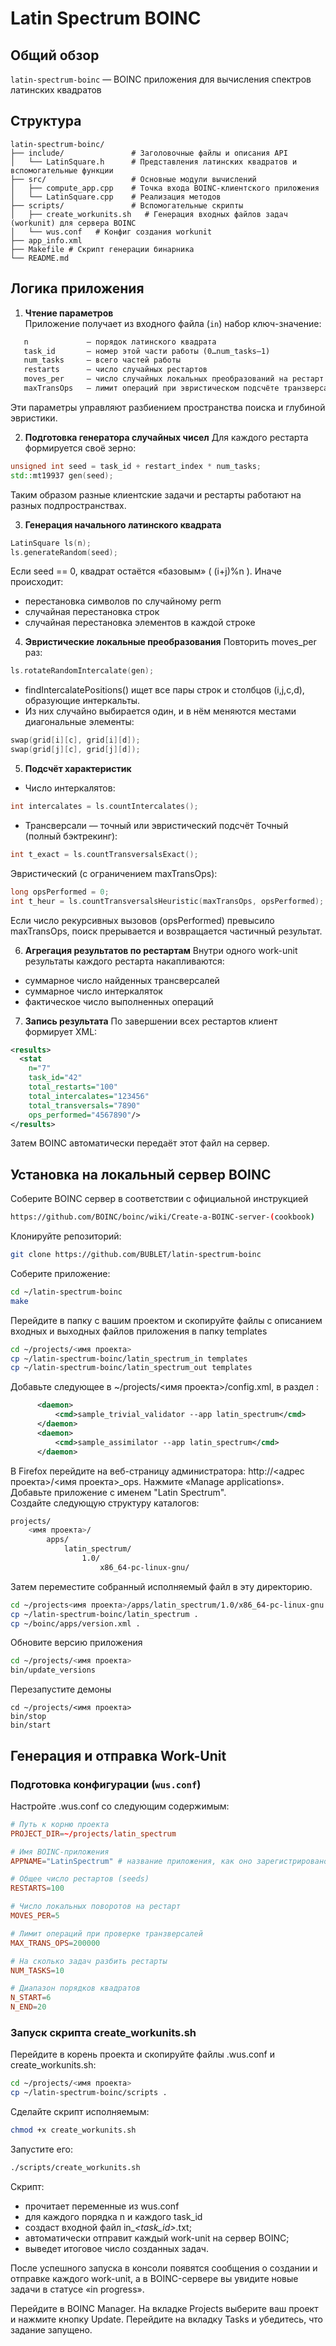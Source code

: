 # Latin Spectrum BOINC

## Общий обзор

`latin-spectrum-boinc` — BOINC приложения для вычисления спектров латинских квадратов

## Структура

```
latin-spectrum-boinc/
├── include/               # Заголовочные файлы и описания API
│   └── LatinSquare.h      # Представления латинских квадратов и вспомогательные функции
├── src/                   # Основные модули вычислений
│   ├── compute_app.cpp    # Точка входа BOINC-клиентского приложения
│   └── LatinSquare.cpp    # Реализация методов 
├── scripts/               # Вспомогательные скрипты
│   ├── create_workunits.sh   # Генерация входных файлов задач (workunit) для сервера BOINC
│   └── wus.conf   # Конфиг создания workunit
├── app_info.xml
├── Makefile # Скрипт генерации бинарника
└── README.md
```
## Логика приложения
1. **Чтение параметров**  
Приложение получает из входного файла (`in`) набор ключ-значение:
```xml
   n             — порядок латинского квадрата
   task_id       — номер этой части работы (0…num_tasks–1)
   num_tasks     — всего частей работы
   restarts      — число случайных рестартов
   moves_per     — число случайных локальных преобразований на рестарт
   maxTransOps   — лимит операций при эвристическом подсчёте транзверсалей
```
Эти параметры управляют разбиением пространства поиска и глубиной эвристики.

2. **Подготовка генератора случайных чисел**
Для каждого рестарта формируется своё зерно:

```cpp
unsigned int seed = task_id + restart_index * num_tasks;
std::mt19937 gen(seed);
```
Таким образом разные клиентские задачи и рестарты работают на разных подпространствах.

3. **Генерация начального латинского квадрата**
```cpp
LatinSquare ls(n);
ls.generateRandom(seed);
```
Если seed == 0, квадрат остаётся «базовым» ( (i+j)%n ).
Иначе происходит:
+ перестановка символов по случайному perm
+ случайная перестановка строк
+ случайная перестановка элементов в каждой строке

4. **Эвристические локальные преобразования**
Повторить moves_per раз:
```cpp
ls.rotateRandomIntercalate(gen);
```
+ findIntercalatePositions() ищет все пары строк и столбцов (i,j,c,d), образующие интеркальты.
+ Из них случайно выбирается один, и в нём меняются местами диагональные элементы:
```cpp
swap(grid[i][c], grid[i][d]);
swap(grid[j][c], grid[j][d]);
```
5. **Подсчёт характеристик**
+ Число интеркалятов:
```cpp
int intercalates = ls.countIntercalates();
```
+ Трансверсали — точный или эвристический подсчёт
Точный (полный бэктрекинг):
```cpp
int t_exact = ls.countTransversalsExact();
```
Эвристический (с ограничением maxTransOps):
```cpp
long opsPerformed = 0;
int t_heur = ls.countTransversalsHeuristic(maxTransOps, opsPerformed);
```
Если число рекурсивных вызовов (opsPerformed) превысило maxTransOps, поиск прерывается и возвращается частичный результат.

6. **Агрегация результатов по рестартам**
Внутри одного work-unit результаты каждого рестарта накапливаются:
+ суммарное число найденных трансверсалей
+ суммарное число интеркаляток
+ фактическое число выполненных операций

7. **Запись результата**
По завершении всех рестартов клиент формирует XML:
```xml
<results>
  <stat
    n="7"
    task_id="42"
    total_restarts="100"
    total_intercalates="123456"
    total_transversals="7890"
    ops_performed="4567890"/>
</results>
```
Затем BOINC автоматически передаёт этот файл на сервер. 

## Установка на локальный сервер BOINC
Соберите BOINC сервер в соответствии с официальной инструкцией
```bash
https://github.com/BOINC/boinc/wiki/Create-a-BOINC-server-(cookbook)
```
Клонируйте репозиторий:
```bash
git clone https://github.com/BUBLET/latin-spectrum-boinc
```
Соберите приложение:
```bash
cd ~/latin-spectrum-boinc
make
```
Перейдите в папку с вашим проектом и скопируйте файлы с описанием входных и выходных файлов приложения в папку templates
```bash
cd ~/projects/<имя проекта>
cp ~/latin-spectrum-boinc/latin_spectrum_in templates
cp ~/latin-spectrum-boinc/latin_spectrum_out templates
```
Добавьте следующее в ~/projects/<имя проекта>/config.xml, в раздел <daemons>:
```xml
      <daemon>
          <cmd>sample_trivial_validator --app latin_spectrum</cmd>
      </daemon>
      <daemon>
          <cmd>sample_assimilator --app latin_spectrum</cmd>
      </daemon>
```
В Firefox перейдите на веб-страницу администратора: http://<адрес проекта>/<имя проекта>_ops. Нажмите «Manage applications». Добавьте приложение с именем "Latin Spectrum".     
Создайте следующую структуру каталогов:
```bash
projects/
    <имя проекта>/
        apps/
            latin_spectrum/
                1.0/
                    x86_64-pc-linux-gnu/
```
Затем переместите собранный исполняемый файл в эту директорию.
```bash
cd ~/projects<имя проекта>/apps/latin_spectrum/1.0/x86_64-pc-linux-gnu
cp ~/latin-spectrum-boinc/latin_spectrum .
cp ~/boinc/apps/version.xml .
```
Обновите версию приложения
```bash
cd ~/projects/<имя проекта>
bin/update_versions
```
Перезапустите демоны
```basg
cd ~/projects/<имя проекта>
bin/stop
bin/start
```
## Генерация и отправка Work-Unit

### Подготовка конфигурации (`wus.conf`)

Настройте .wus.conf со следующим содержимым:

```conf
# Путь к корню проекта
PROJECT_DIR=~/projects/latin_spectrum 

# Имя BOINC-приложения
APPNAME="LatinSpectrum" # название приложения, как оно зарегистрировано в BOINC.

# Общее число рестартов (seeds)
RESTARTS=100

# Число локальных поворотов на рестарт
MOVES_PER=5

# Лимит операций при проверке транзверсалей
MAX_TRANS_OPS=200000

# На сколько задач разбить рестарты
NUM_TASKS=10

# Диапазон порядков квадратов
N_START=6
N_END=20
```

### Запуск скрипта create_workunits.sh
Перейдите в корень проекта и скопируйте файлы .wus.conf и create_workunits.sh:

```bash
cd ~/projects/<имя проекта>
cp ~/latin-spectrum-boinc/scripts .
```
Сделайте скрипт исполняемым:
```bash
chmod +x create_workunits.sh
```
Запустите его:

```bash
./scripts/create_workunits.sh
```
Скрипт:
+ прочитает переменные из wus.conf 
+ для каждого порядка n и каждого task_id 
+ создаст входной файл in_<n>_<task_id>_<TIMESTAMP>.txt; 
+ автоматически отправит каждый work-unit на сервер BOINC;
+ выведет итоговое число созданных задач.

После успешного запуска в консоли появятся сообщения о создании и отправке каждого work-unit, а в BOINC-сервере вы увидите новые задачи в статусе «in progress».

Перейдите в BOINC Manager. На вкладке Projects выберите ваш проект и нажмите кнопку Update. Перейдите на вкладку Tasks и убедитесь, что задание запущено.
